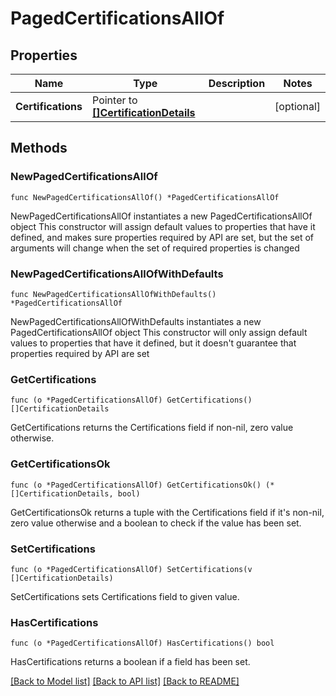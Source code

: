 # PagedCertificationsAllOf

## Properties

Name | Type | Description | Notes
------------ | ------------- | ------------- | -------------
**Certifications** | Pointer to [**[]CertificationDetails**](CertificationDetails.md) |  | [optional] 

## Methods

### NewPagedCertificationsAllOf

`func NewPagedCertificationsAllOf() *PagedCertificationsAllOf`

NewPagedCertificationsAllOf instantiates a new PagedCertificationsAllOf object
This constructor will assign default values to properties that have it defined,
and makes sure properties required by API are set, but the set of arguments
will change when the set of required properties is changed

### NewPagedCertificationsAllOfWithDefaults

`func NewPagedCertificationsAllOfWithDefaults() *PagedCertificationsAllOf`

NewPagedCertificationsAllOfWithDefaults instantiates a new PagedCertificationsAllOf object
This constructor will only assign default values to properties that have it defined,
but it doesn't guarantee that properties required by API are set

### GetCertifications

`func (o *PagedCertificationsAllOf) GetCertifications() []CertificationDetails`

GetCertifications returns the Certifications field if non-nil, zero value otherwise.

### GetCertificationsOk

`func (o *PagedCertificationsAllOf) GetCertificationsOk() (*[]CertificationDetails, bool)`

GetCertificationsOk returns a tuple with the Certifications field if it's non-nil, zero value otherwise
and a boolean to check if the value has been set.

### SetCertifications

`func (o *PagedCertificationsAllOf) SetCertifications(v []CertificationDetails)`

SetCertifications sets Certifications field to given value.

### HasCertifications

`func (o *PagedCertificationsAllOf) HasCertifications() bool`

HasCertifications returns a boolean if a field has been set.


[[Back to Model list]](../README.md#documentation-for-models) [[Back to API list]](../README.md#documentation-for-api-endpoints) [[Back to README]](../README.md)


